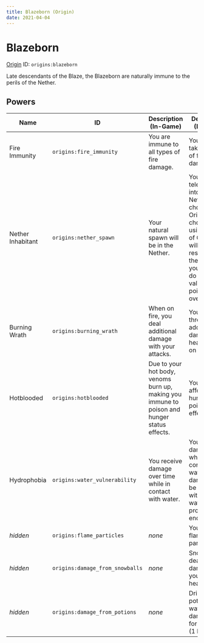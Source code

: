 ```yaml
---
title: Blazeborn (Origin)
date: 2021-04-04
---
```


# Blazeborn

[Origin](../misc/origins.md) ID: `origins:blazeborn`

Late descendants of the Blaze, the Blazeborn are naturally immune to the perils of the Nether.

## Powers

Name | ID | Description (In-Game) | Description (Detailed)
-----|----|-----------------------|------------------------
Fire Immunity | `origins:fire_immunity` | You are immune to all types of fire damage. | You do not take any kind of fire damage.
Nether Inhabitant | `origins:nether_spawn` | Your natural spawn will be in the Nether. | You will be teleported into the Nether when choosing this Origin. If you choose it by using an Orb of Origin, you will only respawn in the Nether if you die and do not have a valid spawn point in the overworld.
Burning Wrath | `origins:burning_wrath` | When on fire, you deal additional damage with your attacks. | You deal three additional damage (1.5 hearts) while on fire.
Hotblooded | `origins:hotblooded` | Due to your hot body, venoms burn up, making you immune to poison and hunger status effects. | You are not affected by hunger and poison effects.
Hydrophobia | `origins:water_vulnerability` | You receive damage over time while in contact with water. | You receive damage while in contact with water. The damage can be delayed with the water protection enchantment.
_hidden_ | `origins:flame_particles` | _none_ | You display flame particles.
_hidden_ | `origins:damage_from_snowballs` | _none_ | Snowballs deal 3 damage to you (1.5 hearts).
_hidden_ | `origins:damage_from_potions` | _none_ | Drinking potions or water damages you for 2 points (1 heart).
